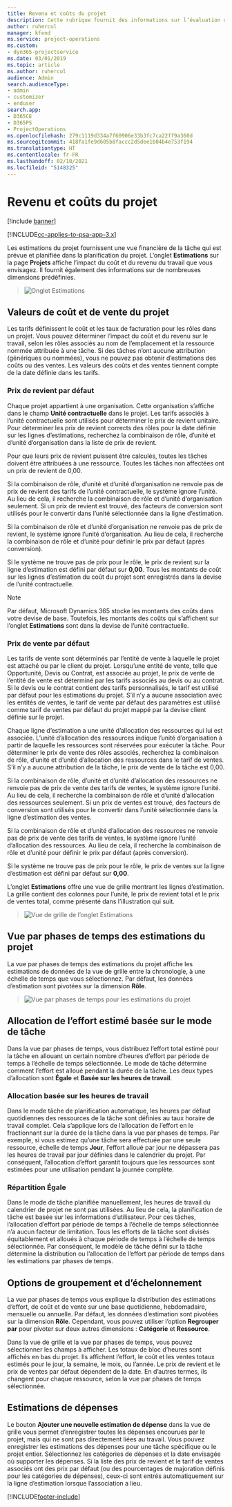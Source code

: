 ```yaml
---
title: Revenu et coûts du projet
description: Cette rubrique fournit des informations sur l’évaluation des coûts et des revenus du projet.
author: ruhercul
manager: kfend
ms.service: project-operations
ms.custom:
- dyn365-projectservice
ms.date: 03/01/2019
ms.topic: article
ms.author: ruhercul
audience: Admin
search.audienceType:
- admin
- customizer
- enduser
search.app:
- D365CE
- D365PS
- ProjectOperations
ms.openlocfilehash: 279c1119d334a7f60906e33b3fc7ca22ff9a360d
ms.sourcegitcommit: 418fa1fe9d605b8faccc2d5dee1b04b4e753f194
ms.translationtype: HT
ms.contentlocale: fr-FR
ms.lasthandoff: 02/10/2021
ms.locfileid: "5148325"
---
```

# <a name="project-costs-and-revenue"></a>Revenu et coûts du projet

[!include [banner](../includes/psa-now-project-operations.md)]

[!INCLUDE[cc-applies-to-psa-app-3.x](../includes/cc-applies-to-psa-app-3x.md)]

Les estimations du projet fournissent une vue financière de la tâche qui est prévue et planifiée dans la planification du projet. L’onglet **Estimations** sur la page **Projets** affiche l’impact du coût et du revenu du travail que vous envisagez. Il fournit également des informations sur de nombreuses dimensions prédéfinies. 

> ![Onglet Estimations](media/project-5.png)

## <a name="cost-and-sales-values-of-the-project"></a>Valeurs de coût et de vente du projet

Les tarifs définissent le coût et les taux de facturation pour les rôles dans un projet. Vous pouvez déterminer l’impact du coût et du revenu sur le travail, selon les rôles associés au nom de l’emplacement et la ressource nommée attribuée à une tâche. Si des tâches n’ont aucune attribution (génériques ou nommées), vous ne pouvez pas obtenir d’estimations des coûts ou des ventes. Les valeurs des coûts et des ventes tiennent compte de la date définie dans les tarifs.

### <a name="default-cost-price"></a>Prix de revient par défaut  

Chaque projet appartient à une organisation. Cette organisation s’affiche dans le champ **Unité contractuelle** dans le projet. Les tarifs associés à l’unité contractuelle sont utilisés pour déterminer le prix de revient unitaire. Pour déterminer les prix de revient corrects des rôles pour la date définie sur les lignes d’estimations, recherchez la combinaison de rôle, d’unité et d’unité d’organisation dans la liste de prix de revient. 

Pour que leurs prix de revient puissent être calculés, toutes les tâches doivent être attribuées à une ressource. Toutes les tâches non affectées ont un prix de revient de 0,00.

Si la combinaison de rôle, d’unité et d’unité d’organisation ne renvoie pas de prix de revient des tarifs de l’unité contractuelle, le système ignore l’unité. Au lieu de cela, il recherche la combinaison de rôle et d’unité d’organisation seulement. Si un prix de revient est trouvé, des facteurs de conversion sont utilisés pour le convertir dans l’unité sélectionnée dans la ligne d’estimation.

Si la combinaison de rôle et d’unité d’organisation ne renvoie pas de prix de revient, le système ignore l’unité d’organisation. Au lieu de cela, il recherche la combinaison de rôle et d’unité pour définir le prix par défaut (après conversion).

Si le système ne trouve pas de prix pour le rôle, le prix de revient sur la ligne d’estimation est défini par défaut sur **0,00**. Tous les montants de coût sur les lignes d’estimation du coût du projet sont enregistrés dans la devise de l’unité contractuelle.

> [!NOTE]
> Par défaut, Microsoft Dynamics 365 stocke les montants des coûts dans votre devise de base. Toutefois, les montants des coûts qui s’affichent sur l’onglet **Estimations** sont dans la devise de l’unité contractuelle.  

### <a name="default-sales-price"></a>Prix de vente par défaut 

Les tarifs de vente sont déterminés par l’entité de vente à laquelle le projet est attaché ou par le client du projet. Lorsqu’une entité de vente, telle que Opportunité, Devis ou Contrat, est associée au projet, le prix de vente de l’entité de vente est déterminé par les tarifs associés au devis ou au contrat. Si le devis ou le contrat contient des tarifs personnalisés, le tarif est utilisé par défaut pour les estimations du projet. S’il n’y a aucune association avec les entités de ventes, le tarif de vente par défaut des paramètres est utilisé comme tarif de ventes par défaut du projet mappé par la devise client définie sur le projet.

Chaque ligne d’estimation a une unité d’allocation des ressources qui lui est associée. L’unité d’allocation des ressources indique l’unité d’organisation à partir de laquelle les ressources sont réservées pour exécuter la tâche. Pour déterminer le prix de vente des rôles associés, recherchez la combinaison de rôle, d’unité et d’unité d’allocation des ressources dans le tarif de ventes. S’il n’y a aucune attribution de la tâche, le prix de vente de la tâche est 0,00.

Si la combinaison de rôle, d’unité et d’unité d’allocation des ressources ne renvoie pas de prix de vente des tarifs de ventes, le système ignore l’unité. Au lieu de cela, il recherche la combinaison de rôle et d’unité d’allocation des ressources seulement. Si un prix de ventes est trouvé, des facteurs de conversion sont utilisés pour le convertir dans l’unité sélectionnée dans la ligne d’estimation des ventes. 

Si la combinaison de rôle et d’unité d’allocation des ressources ne renvoie pas de prix de vente des tarifs de ventes, le système ignore l’unité d’allocation des ressources. Au lieu de cela, il recherche la combinaison de rôle et d’unité pour définir le prix par défaut (après conversion).

Si le système ne trouve pas de prix pour le rôle, le prix de ventes sur la ligne d’estimation est défini par défaut sur **0,00**.

L’onglet **Estimations** offre une vue de grille montrant les lignes d’estimation. La grille contient des colonnes pour l’unité, le prix de revient total et le prix de ventes total, comme présenté dans l’illustration qui suit. 

> ![Vue de grille de l’onglet Estimations](media/project-6.png)

## <a name="time-phased-view-of-project-estimates"></a>Vue par phases de temps des estimations du projet

La vue par phases de temps des estimations du projet affiche les estimations de données de la vue de grille entre la chronologie, à une échelle de temps que vous sélectionnez. Par défaut, les données d’estimation sont pivotées sur la dimension **Rôle**.

> ![Vue par phases de temps pour les estimations du projet](media/project-7.png)

## <a name="allocating-estimated-effort-based-on-the-task-mode"></a>Allocation de l’effort estimé basée sur le mode de tâche

Dans la vue par phases de temps, vous distribuez l’effort total estimé pour la tâche en allouant un certain nombre d’heures d’effort par période de temps à l’échelle de temps sélectionnée. Le mode de tâche détermine comment l’effort est alloué pendant la durée de la tâche. Les deux types d’allocation sont **Égale** et **Basée sur les heures de travail**.

### <a name="work-hours-based-allocation"></a>Allocation basée sur les heures de travail
 
Dans le mode tâche de planification automatique, les heures par défaut quotidiennes des ressources de la tâche sont définies au taux horaire de travail complet. Cela s’applique lors de l’allocation de l’effort en le fractionnant sur la durée de la tâche dans la vue par phases de temps. Par exemple, si vous estimez qu’une tâche sera effectuée par une seule ressource, échelle de temps **Jour**, l’effort alloué par jour ne dépassera pas les heures de travail par jour définies dans le calendrier du projet. Par conséquent, l’allocation d’effort garantit toujours que les ressources sont estimées pour une utilisation pendant la journée complète.

### <a name="even-allocation"></a>Répartition Égale

Dans le mode de tâche planifiée manuellement, les heures de travail du calendrier de projet ne sont pas utilisées. Au lieu de cela, la planification de tâche est basée sur les informations d’utilisateur. Pour ces tâches, l’allocation d’effort par période de temps à l’échelle de temps sélectionnée n’a aucun facteur de limitation. Tous les efforts de la tâche sont divisés équitablement et alloués à chaque période de temps à l’échelle de temps sélectionnée. Par conséquent, le modèle de tâche défini sur la tâche détermine la distribution ou l’allocation de l’effort par période de temps dans les estimations par phases de temps.

## <a name="grouping-and-time-phasing-options"></a>Options de groupement et d’échelonnement

La vue par phases de temps vous explique la distribution des estimations d’effort, de coût et de vente sur une base quotidienne, hebdomadaire, mensuelle ou annuelle. Par défaut, les données d’estimation sont pivotées sur la dimension **Rôle**. Cependant, vous pouvez utiliser l’option **Regrouper par** pour pivoter sur deux autres dimensions : **Catégorie** et **Ressource**.

Dans la vue de grille et la vue par phases de temps, vous pouvez sélectionner les champs à afficher. Les totaux de bloc d’heures sont affichés en bas du projet. Ils affichent l’effort, le coût et les ventes totaux estimés pour le jour, la semaine, le mois, ou l’année. Le prix de revient et le prix de ventes par défaut dépendent de la date. En d’autres termes, ils changent pour chaque ressource, selon la vue par phases de temps sélectionnée.

## <a name="expense-estimates"></a>Estimations de dépenses

Le bouton **Ajouter une nouvelle estimation de dépense** dans la vue de grille vous permet d’enregistrer toutes les dépenses encourues par le projet, mais qui ne sont pas directement liées au travail. Vous pouvez enregistrer les estimations des dépenses pour une tâche spécifique ou le projet entier. Sélectionnez les catégories de dépenses et la date envisagée où supporter les dépenses. Si la liste des prix de revient et le tarif de ventes associés ont des prix par défaut (ou des pourcentages de majoration définis pour les catégories de dépenses), ceux-ci sont entrés automatiquement sur la ligne d’estimation lorsque l’association a lieu.


[!INCLUDE[footer-include](../includes/footer-banner.md)]